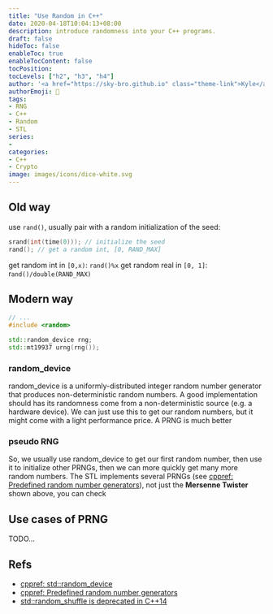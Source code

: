 ```yaml
---
title: "Use Random in C++"
date: 2020-04-18T10:04:13+08:00
description: introduce randomness into your C++ programs.
draft: false
hideToc: false
enableToc: true
enableTocContent: false
tocPosition:
tocLevels: ["h2", "h3", "h4"]
author: '<a href="https://sky-bro.github.io" class="theme-link">Kyle</a>'
authorEmoji: 🦂
tags:
- RNG
- C++
- Random
- STL
series:
-
categories:
- C++
- Crypto
image: images/icons/dice-white.svg
---
```

## Old way

use `rand()`, usually pair with a random initialization of the seed:

```c
srand(int(time(0))); // initialize the seed
rand(); // get a random int, [0, RAND_MAX]
```

get random int in `[0,x)`: `rand()%x`
get random real in `[0, 1]`: r`and()/double(RAND_MAX)`

## Modern way

```C++
// ...
#include <random>

std::random_device rng;
std::mt19937 urng(rng());
```

### random_device

random_device is a uniformly-distributed integer random number generator that produces non-deterministic random numbers.
A good implementation should has its randomness come from a non-deterministic source (e.g. a hardware device).
We can just use this to get our random numbers, but it might come with a light performance price. A PRNG is much better

### pseudo RNG

So, we usually use random_device to get our first random number, then use it to initialize other PRNGs, then we can more quickly get many more random numbers.
The STL implements several PRNGs (see [cppref: Predefined random number generators](https://en.cppreference.com/w/cpp/numeric/random)), not just the **Mersenne Twister** shown above, you can check

## Use cases of PRNG

TODO...

## Refs

* [cppref: std::random_device](https://en.cppreference.com/w/cpp/numeric/random/random_device)
* [cppref: Predefined random number generators](https://en.cppreference.com/w/cpp/numeric/random)
* [std::random_shuffle is deprecated in C++14](https://meetingcpp.com/blog/items/stdrandom_shuffle-is-deprecated.html)
